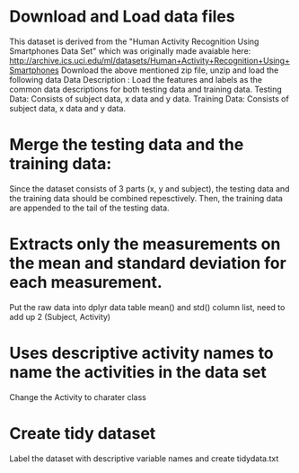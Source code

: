 # Download and Load data files
  This dataset is derived from the "Human Activity Recognition Using Smartphones Data Set" which was originally made avaiable here: http://archive.ics.uci.edu/ml/datasets/Human+Activity+Recognition+Using+Smartphones
Download the above mentioned zip file, unzip and load the following data
  Data Description : Load the features and labels as the common data descriptions for both testing data and training data.
  Testing Data: Consists of subject data, x data and y data.
  Training Data: Consists of subject data, x data and y data.
  
#  Merge the testing data and the training data:
  Since the dataset consists of 3 parts (x, y and subject), the testing data and the training data should be combined repesctively. Then, the training data are appended to the tail of the testing data.

# Extracts only the measurements on the mean and standard deviation for each measurement.
  Put the raw data into dplyr data table
  mean() and std() column list, need to add up 2 (Subject, Activity)
  
# Uses descriptive activity names to name the activities in the data set
 Change the Activity to charater class
 
# Create tidy dataset
 Label the dataset with descriptive variable names and create tidydata.txt
 
